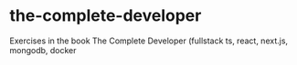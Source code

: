 # the-complete-developer
Exercises in the book The Complete Developer  (fullstack ts, react, next.js, mongodb, docker
